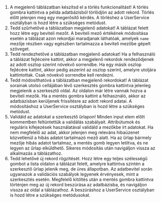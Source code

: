 1. A megjelenő táblázatban készítsd el a törlés funkcionalitást! A törlés gombra
kattintva a példa adatbázisból törlődjön az adott rekord. Törlés előtt jelenjen
meg egy megerősítő kérdés. A törléshez a UserService osztályban is hozd
létre a szükséges metódust.
2. Tedd szűrhetővé a táblázatban megjelenő adatokat! A táblázat felett hozz létre
egy beviteli mezőt. A beviteli mező értékének módosítása esetén a táblázat
azon rekordjai maradjanak láthatóak, amelyek `name` mezője részben vagy
egészben tartalmazza a beviteli mezőbe gépelt szöveget.
3. Tedd rendezhetővé a táblázatban megjelenő adatokat! Ha a felhasználó a
táblázat fejléceire kattint, akkor a megjelenő rekordok rendeződjenek az adott
oszlop szerint növekvő sorrendbe. Ha egy másik oszlop fejlécére kattint, akkor
pedig aszerint az oszlop szerint, amelyre utoljára kattintottak. Csak növekvő
sorrendbe kell rendezni.
4. Tedd módosíthatóvá a táblázatban megjelenő rekordokat! A táblázat sorainak
utolsó cellájában lévő szerkesztés gombra kattintva jelenleg megjelenik a
szerkesztő oldal. Az oldalon már létre vannak hozva a beviteli mezők. Ha a
mentés gombra kattint a felhasználó, akkor az adatbázisban kerüljenek
frissítésre az adott rekord adatai. A módosításhoz a UserService osztályban is
hozd létre a szükséges metódust.
5. Validáld az adatokat a szerkesztő űrlapon! Minden input elem előtt
kommentben feltüntettük a validálás szabályait. Attribútumok és reguláris
kifejezések használatával validáld a mezőkbe írt adatokat. Ha nem megfelelő
az adat, akkor jelenjen meg releváns hibaüzenet közvetlenül a hibás adatot
tartalmazó mező alatt. Ha az űrlap bármely mezője hibás adatot tartalmaz, a
mentés gomb legyen letiltva, és ne legyen az űrlap elküldhető. Sikeres
módosítás után navigáljon vissza az alkalmazás a táblázathoz.
6. Tedd lehetővé új rekord rögzítését. Hozz létre egy teljes szélességű gombot a
lista oldalon a táblázat felett, amelyre kattintva szintén a szerkesztő űrlap
jelenik meg, de üres állapotban. Az adatbevitel során ugyanazok a validációs
szabályok legyenek érvényesek, mint a szerkesztés esetén. Megfelelő kitöltés
után a mentés gombra kattintva történjen meg az új rekord beszúrása az
adatbázisba, és navigáljon vissza az oldal a táblázathoz. A beszúráshoz a
UserService osztályban is hozd létre a szükséges metódusokat. 

